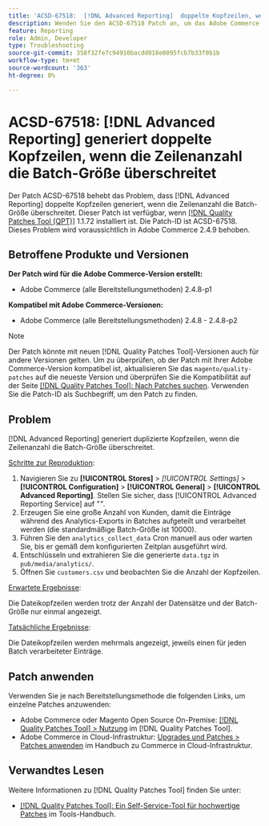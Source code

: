 ```yaml
---
title: 'ACSD-67518:  [!DNL Advanced Reporting]  doppelte Kopfzeilen, wenn die Zeilenanzahl die Batch-Größe überschreitet'
description: Wenden Sie den ACSD-67518 Patch an, um das Adobe Commerce-Problem zu beheben, bei dem für  [!DNL Advanced Reporting]  generierte Berichte doppelte Kopfzeilenzeilen enthalten, wenn die Zeilenanzahl die Batch-Größe überschreitet.
feature: Reporting
role: Admin, Developer
type: Troubleshooting
source-git-commit: 358f32fe7c94910bacdd018e8095fcb7b33f0b1b
workflow-type: tm+mt
source-wordcount: '363'
ht-degree: 0%

---
```



# ACSD-67518: [!DNL Advanced Reporting] generiert doppelte Kopfzeilen, wenn die Zeilenanzahl die Batch-Größe überschreitet

Der Patch ACSD-67518 behebt das Problem, dass [!DNL Advanced Reporting] doppelte Kopfzeilen generiert, wenn die Zeilenanzahl die Batch-Größe überschreitet. Dieser Patch ist verfügbar, wenn [[!DNL Quality Patches Tool (QPT)]](/help/tools/quality-patches-tool/quality-patches-tool-to-self-serve-quality-patches.md) 1.1.72 installiert ist. Die Patch-ID ist ACSD-67518. Dieses Problem wird voraussichtlich in Adobe Commerce 2.4.9 behoben.

## Betroffene Produkte und Versionen

**Der Patch wird für die Adobe Commerce-Version erstellt:**

* Adobe Commerce (alle Bereitstellungsmethoden) 2.4.8-p1

**Kompatibel mit Adobe Commerce-Versionen:**

* Adobe Commerce (alle Bereitstellungsmethoden) 2.4.8 - 2.4.8-p2

>[!NOTE]
>
>Der Patch könnte mit neuen [!DNL Quality Patches Tool]-Versionen auch für andere Versionen gelten. Um zu überprüfen, ob der Patch mit Ihrer Adobe Commerce-Version kompatibel ist, aktualisieren Sie das `magento/quality-patches` auf die neueste Version und überprüfen Sie die Kompatibilität auf der Seite [[!DNL Quality Patches Tool]: Nach Patches suchen](https://experienceleague.adobe.com/tools/commerce-quality-patches/index.html). Verwenden Sie die Patch-ID als Suchbegriff, um den Patch zu finden.

## Problem

[!DNL Advanced Reporting] generiert duplizierte Kopfzeilen, wenn die Zeilenanzahl die Batch-Größe überschreitet.

<u>Schritte zur Reproduktion</u>:

1. Navigieren Sie zu **[!UICONTROL Stores]** > *[!UICONTROL Settings]* > **[!UICONTROL Configuration]** > **[!UICONTROL General]** > **[!UICONTROL Advanced Reporting]**. Stellen Sie sicher, dass [!UICONTROL Advanced Reporting Service] auf &quot;*&quot;*.
1. Erzeugen Sie eine große Anzahl von Kunden, damit die Einträge während des Analytics-Exports in Batches aufgeteilt und verarbeitet werden (die standardmäßige Batch-Größe ist 10000).
1. Führen Sie den `analytics_collect_data` Cron manuell aus oder warten Sie, bis er gemäß dem konfigurierten Zeitplan ausgeführt wird.
1. Entschlüsseln und extrahieren Sie die generierte `data.tgz` in `pub/media/analytics/`.
1. Öffnen Sie `customers.csv` und beobachten Sie die Anzahl der Kopfzeilen.

<u>Erwartete Ergebnisse</u>:

Die Dateikopfzeilen werden trotz der Anzahl der Datensätze und der Batch-Größe nur einmal angezeigt.

<u>Tatsächliche Ergebnisse</u>:

Die Dateikopfzeilen werden mehrmals angezeigt, jeweils einen für jeden Batch verarbeiteter Einträge.

## Patch anwenden

Verwenden Sie je nach Bereitstellungsmethode die folgenden Links, um einzelne Patches anzuwenden:

* Adobe Commerce oder Magento Open Source On-Premise: [[!DNL Quality Patches Tool] > Nutzung](/help/tools/quality-patches-tool/usage.md) im [!DNL Quality Patches Tool].
* Adobe Commerce in Cloud-Infrastruktur: [Upgrades und Patches > Patches anwenden](https://experienceleague.adobe.com/docs/commerce-cloud-service/user-guide/develop/upgrade/apply-patches.html) im Handbuch zu Commerce in Cloud-Infrastruktur.

## Verwandtes Lesen

Weitere Informationen zu [!DNL Quality Patches Tool] finden Sie unter:

* [[!DNL Quality Patches Tool]: Ein Self-Service-Tool für hochwertige Patches](/help/tools/quality-patches-tool/quality-patches-tool-to-self-serve-quality-patches.md) im Tools-Handbuch.
